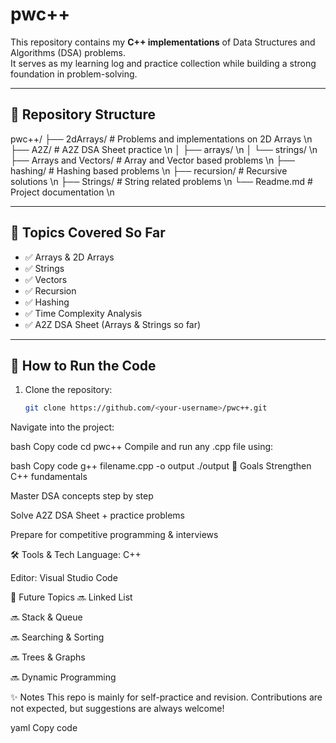 # pwc++

This repository contains my **C++ implementations** of Data Structures and Algorithms (DSA) problems.  
It serves as my learning log and practice collection while building a strong foundation in problem-solving.

---

## 📂 Repository Structure
pwc++/
├── 2dArrays/ # Problems and implementations on 2D Arrays \n
├── A2Z/ # A2Z DSA Sheet practice \n
│ ├── arrays/ \n
│ └── strings/ \n
├── Arrays and Vectors/ # Array and Vector based problems \n
├── hashing/ # Hashing based problems \n
├── recursion/ # Recursive solutions \n
├── Strings/ # String related problems \n
└── Readme.md # Project documentation \n

---

## 📌 Topics Covered So Far
- ✅ Arrays & 2D Arrays  
- ✅ Strings  
- ✅ Vectors  
- ✅ Recursion  
- ✅ Hashing  
- ✅ Time Complexity Analysis  
- ✅ A2Z DSA Sheet (Arrays & Strings so far)  

---

## 🚀 How to Run the Code
1. Clone the repository:
   ```bash
   git clone https://github.com/<your-username>/pwc++.git
Navigate into the project:

bash
Copy code
cd pwc++
Compile and run any .cpp file using:

bash
Copy code
g++ filename.cpp -o output
./output
🎯 Goals
Strengthen C++ fundamentals

Master DSA concepts step by step

Solve A2Z DSA Sheet + practice problems

Prepare for competitive programming & interviews

🛠️ Tools & Tech
Language: C++

Editor: Visual Studio Code

📖 Future Topics
🔜 Linked List

🔜 Stack & Queue

🔜 Searching & Sorting

🔜 Trees & Graphs

🔜 Dynamic Programming

✨ Notes
This repo is mainly for self-practice and revision.
Contributions are not expected, but suggestions are always welcome!

yaml
Copy code
